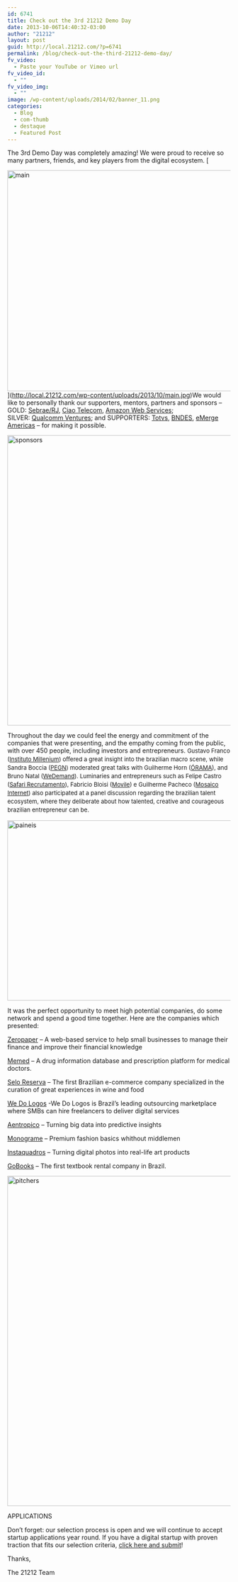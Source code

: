 ```yaml
---
id: 6741
title: Check out the 3rd 21212 Demo Day
date: 2013-10-06T14:40:32-03:00
author: "21212"
layout: post
guid: http://local.21212.com/?p=6741
permalink: /blog/check-out-the-third-21212-demo-day/
fv_video:
  - Paste your YouTube or Vimeo url
fv_video_id:
  - ""
fv_video_img:
  - ""
image: /wp-content/uploads/2014/02/banner_11.png
categories:
  - Blog
  - com-thumb
  - destaque
  - Featured Post
---
```

The 3rd Demo Day was completely amazing! We were proud to receive so many partners, friends, and key players from the digital ecosystem. [
  
<img class="aligncenter size-full wp-image-6756" alt="main" src="http://local.21212.com/wp-content/uploads/2013/10/main.jpg" width="540" height="498" srcset="http://localhost:8080/wp-content/uploads/2013/10/main.jpg 540w, http://localhost:8080/wp-content/uploads/2013/10/main-300x276.jpg 300w" sizes="(max-width: 540px) 100vw, 540px" />](http://local.21212.com/wp-content/uploads/2013/10/main.jpg)We would like to personally thank our supporters, mentors, partners and sponsors &#8211; GOLD: <a href="http://www.sebrae.com.br/" target="_blank">Sebrae/RJ</a>, <a href="http://www.ciaotelecom.com.br/" target="_blank">Ciao Telecom</a>, <a href="http://aws.amazon.com/" target="_blank">Amazon Web Services</a>; SILVER: <a href="https://qualcommventures.com/" target="_blank">Qualcomm Ventures</a>; and SUPPORTERS: <a href="http://www.totvs.com/home/us" target="_blank">Totvs</a>, <a href="http://www.bndes.gov.br/SiteBNDES/bndes/bndes_pt/index.html" target="_blank">BNDES</a>, <a href="http://emergeamericas.org/" target="_blank">eMerge Americas</a> &#8211; for making it possible.

[<img class="aligncenter size-full wp-image-6760" alt="sponsors" src="http://local.21212.com/wp-content/uploads/2013/10/sponsors.jpg" width="540" height="654" srcset="http://localhost:8080/wp-content/uploads/2013/10/sponsors.jpg 540w, http://localhost:8080/wp-content/uploads/2013/10/sponsors-247x300.jpg 247w" sizes="(max-width: 540px) 100vw, 540px" />](http://local.21212.com/wp-content/uploads/2013/10/sponsors.jpg)

Throughout the day we could feel the energy and commitment of the companies that were presenting, and the empathy coming from the public, with over 450 people, including investors and entrepreneurs. <span style="font-size: 13px; line-height: 19px;">Gustavo Franco (</span><a style="font-size: 13px; line-height: 19px;" href="http://www.imil.org.br/" target="_blank">Instituto Millenium</a><span style="font-size: 13px; line-height: 19px;">) offered a great insight into the brazilian macro scene, while Sandra Boccia (</span><a style="font-size: 13px; line-height: 19px;" href="http://revistapegn.globo.com/" target="_blank">PEGN</a><span style="font-size: 13px; line-height: 19px;">) moderated great talks with Guilherme Horn (</span><a style="font-size: 13px; line-height: 19px;" href="http://www.orama.com.br/" target="_blank">ÓRAMA</a><span style="font-size: 13px; line-height: 19px;">), and Bruno Natal (</span><a style="font-size: 13px; line-height: 19px;" href="http://www.wedemand.com/" target="_blank">WeDemand</a><span style="font-size: 13px; line-height: 19px;">). Luminaries and entrepreneurs such as Felipe Castro (</span><a style="font-size: 13px; line-height: 19px;" href="http://safarirecrutamento.com.br/" target="_blank">Safari Recrutamento</a><span style="font-size: 13px; line-height: 19px;">), Fabricio Bloisi (</span><a style="font-size: 13px; line-height: 19px;" href="http://movile.com/pt/" target="_blank">Movile</a><span style="font-size: 13px; line-height: 19px;">) e Guilherme Pacheco (</span><a style="font-size: 13px; line-height: 19px;" href="http://www.mosaicointernet.com/" target="_blank">Mosaico Internet</a><span style="font-size: 13px; line-height: 19px;">) also participated at a panel discussion regarding the brazilian talent ecosystem, where they deliberate about how talented, creative and courageous brazilian entrepreneur can be. </span>

[<img class="aligncenter size-full wp-image-6757" alt="paineis" src="http://local.21212.com/wp-content/uploads/2013/10/paineis.jpg" width="541" height="406" srcset="http://localhost:8080/wp-content/uploads/2013/10/paineis.jpg 541w, http://localhost:8080/wp-content/uploads/2013/10/paineis-300x225.jpg 300w" sizes="(max-width: 541px) 100vw, 541px" />](http://local.21212.com/wp-content/uploads/2013/10/paineis.jpg)

It was the perfect opportunity to meet high potential companies, do some network and spend a good time together. Here are the companies which presented:

<a href="https://www.zeropaper.com.br/" target="_blank">Zeropaper</a> &#8211; A web-based service to help small businesses to manage their finance and improve their financial knowledge

<a href="http://memed.com.br/home/" target="_blank">Memed</a> &#8211; A drug information database and prescription platform for medical doctors.

<a href="https://www.seloreserva.com.br/produtos" target="_blank">Selo Reserva</a> &#8211; The first Brazilian e-commerce company specialized in the curation of great experiences in wine and food

<a href="http://www.wedologos.com.br/" target="_blank">We Do Logos</a> -We Do Logos is Brazil’s leading outsourcing marketplace where SMBs can hire freelancers to deliver digital services

<a href="http://www.aentropi.co/" target="_blank">Aentropico</a> &#8211; Turning big data into predictive insights

<a href="https://monogra.me/" target="_blank">Monograme</a> &#8211; Premium fashion basics whithout middlemen

<a href="http://instaquadros.com/" target="_blank">Instaquadros</a> &#8211; Turning digital photos into real-life art products

<a href="http://www.gobooks.com.br/" target="_blank">GoBooks</a> &#8211; The first textbook rental company in Brazil.

[<img class="aligncenter size-full wp-image-6758" alt="pitchers" src="http://local.21212.com/wp-content/uploads/2013/10/pitchers.jpg" width="541" height="744" srcset="http://localhost:8080/wp-content/uploads/2013/10/pitchers.jpg 541w, http://localhost:8080/wp-content/uploads/2013/10/pitchers-218x300.jpg 218w" sizes="(max-width: 541px) 100vw, 541px" />](http://local.21212.com/wp-content/uploads/2013/10/pitchers.jpg)

APPLICATIONS

Don&#8217;t forget: our selection process is open and we will continue to accept startup applications year round. If you have a digital startup with proven traction that fits our selection criteria, <a href="http://startupbrasil.21212.com/" target="_blank">click here and submit</a>!



Thanks,

The 21212 Team